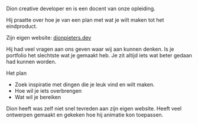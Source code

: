 Dion creative developer en is een docent van onze opleiding. 

Hij praatte over hoe je van een plan met wat je wilt maken tot het eindproduct. 

Zijn eigen website: [dionpieters.dev](https://www.dionpieters.dev/)

Hij had veel vragen aan ons geven waar wij aan kunnen denken. Is je portfolio het slechtste wat je gemaakt heb. Je zit altijd iets wat beter gedaan had kunnen worden. 

Het plan 
- Zoek inspiratie met dingen die je leuk vind en wilt maken. 
- Hoe wil je iets overbrengen 
- Wat wil je bereiken


Dion heeft was zelf niet snel tevreden aan zijn eigen website. Heeft veel ontwerpen gemaakt en gekeken hoe hij animatie kon toepassen. 

  

